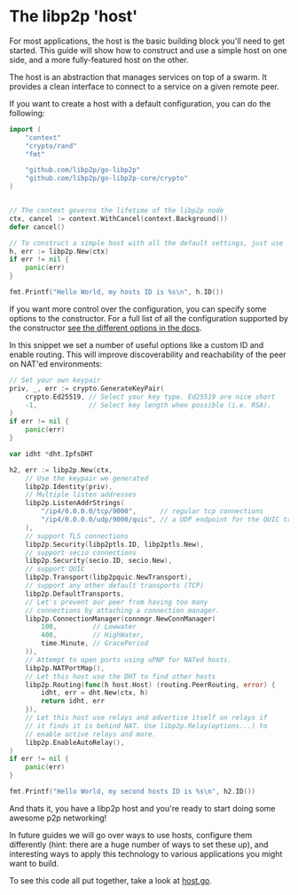 # The libp2p 'host'

For most applications, the host is the basic building block you'll need to get started. This guide will show how to construct and use a simple host on one side, and a more fully-featured host on the other.

The host is an abstraction that manages services on top of a swarm. It provides a clean interface to connect to a service on a given remote peer.

If you want to create a host with a default configuration, you can do the following:

```go
import (
	"context"
	"crypto/rand"
	"fmt"

	"github.com/libp2p/go-libp2p"
	"github.com/libp2p/go-libp2p-core/crypto"
)


// The context governs the lifetime of the libp2p node
ctx, cancel := context.WithCancel(context.Background())
defer cancel()

// To construct a simple host with all the default settings, just use `New`
h, err := libp2p.New(ctx)
if err != nil {
	panic(err)
}

fmt.Printf("Hello World, my hosts ID is %s\n", h.ID())
```

If you want more control over the configuration, you can specify some options to the constructor. For a full list of all the configuration supported by the constructor [see the different options in the docs](https://godoc.org/github.com/libp2p/go-libp2p).

In this snippet we set a number of useful options like a custom ID and enable routing. This will improve discoverability and reachability of the peer on NAT'ed environments:

```go
// Set your own keypair
priv, _, err := crypto.GenerateKeyPair(
	crypto.Ed25519, // Select your key type. Ed25519 are nice short
	-1,             // Select key length when possible (i.e. RSA).
)
if err != nil {
	panic(err)
}

var idht *dht.IpfsDHT

h2, err := libp2p.New(ctx,
	// Use the keypair we generated
	libp2p.Identity(priv),
	// Multiple listen addresses
	libp2p.ListenAddrStrings(
		"/ip4/0.0.0.0/tcp/9000",      // regular tcp connections
		"/ip4/0.0.0.0/udp/9000/quic", // a UDP endpoint for the QUIC transport
	),
	// support TLS connections
	libp2p.Security(libp2ptls.ID, libp2ptls.New),
	// support secio connections
	libp2p.Security(secio.ID, secio.New),
	// support QUIC
	libp2p.Transport(libp2pquic.NewTransport),
	// support any other default transports (TCP)
	libp2p.DefaultTransports,
	// Let's prevent our peer from having too many
	// connections by attaching a connection manager.
	libp2p.ConnectionManager(connmgr.NewConnManager(
		100,         // Lowwater
		400,         // HighWater,
		time.Minute, // GracePeriod
	)),
	// Attempt to open ports using uPNP for NATed hosts.
	libp2p.NATPortMap(),
	// Let this host use the DHT to find other hosts
	libp2p.Routing(func(h host.Host) (routing.PeerRouting, error) {
		idht, err = dht.New(ctx, h)
		return idht, err
	}),
	// Let this host use relays and advertise itself on relays if
	// it finds it is behind NAT. Use libp2p.Relay(options...) to
	// enable active relays and more.
	libp2p.EnableAutoRelay(),
)
if err != nil {
	panic(err)
}

fmt.Printf("Hello World, my second hosts ID is %s\n", h2.ID())
```

And thats it, you have a libp2p host and you're ready to start doing some awesome p2p networking!

In future guides we will go over ways to use hosts, configure them differently (hint: there are a huge number of ways to set these up), and interesting ways to apply this technology to various applications you might want to build.

To see this code all put together, take a look at [host.go](host.go).
